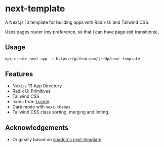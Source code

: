# next-template

A Next.js 13 template for building apps with Radix UI and Tailwind CSS.

Uses pages router (my preference, so that I can have page exit transitions).

## Usage

```sh
npx create-next-app -e https://github.com/jrddp/next-template
```

## Features

- Next.js 13 App Directory
- Radix UI Primitives
- Tailwind CSS
- Icons from [Lucide](https://lucide.dev)
- Dark mode with `next-themes`
- Tailwind CSS class sorting, merging and linting.

## Acknowledgements

- Originally based on [shadcn's next-template](https://github.com/shadcn/next-template)